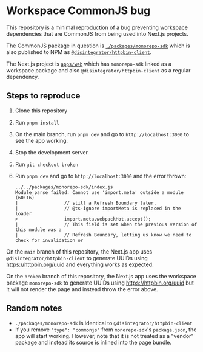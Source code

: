# Workspace CommonJS bug

This repository is a minimal reproduction of a bug preventing workspace dependencies that are CommonJS from being used into Next.js projects.

The CommonJS package in question is [`./packages/monorepo-sdk`](./packages/monorepo-sdk) which is also published to NPM as [`@disintegrator/httpbin-client`](https://www.npmjs.com/package/@disintegrator/httpbin-client).

The Next.js project is [`apps/web`](./apps/web) which has `monorepo-sdk` linked as a workspace package and also `@disintegrator/httpbin-client` as a regular dependency.

## Steps to reproduce

1. Clone this repository
2. Run `pnpm install`
3. On the main branch, run `pnpm dev` and go to `http://localhost:3000` to see the app working.
4. Stop the development server.
5. Run `git checkout broken`
6. Run `pnpm dev` and go to `http://localhost:3000` and the error thrown:

   ```
   ../../packages/monorepo-sdk/index.js
   Module parse failed: Cannot use 'import.meta' outside a module (60:16)
   |                 // still a Refresh Boundary later.
   |                 // @ts-ignore importMeta is replaced in the loader
   >                 import.meta.webpackHot.accept();
   |                 // This field is set when the previous version of this module was a
   |                 // Refresh Boundary, letting us know we need to check for invalidation or
   ```

On the `main` branch of this repository, the Next.js app uses `@disintegrator/httpbin-client` to generate UUIDs using https://httpbin.org/uuid and everything works as expected.

On the `broken` branch of this repository, the Next.js app uses the workspace package `monorepo-sdk` to generate UUIDs using https://httpbin.org/uuid but it will not render the page and instead throw the error above.

## Random notes

- `./packages/monorepo-sdk` is identical to `@disintegrator/httpbin-client`
- If you remove `"type": "commonjs"` from `monorepo-sdk`'s `package.json`, the app will start working. However, note that it is not treated as a "vendor" package and instead its source is inlined into the page bundle.
